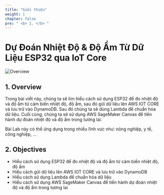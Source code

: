 ```yaml
---
title: "Giới thiệu"
weight: 1
chapter: false
pre: " <b> 1. </b> "
---
```


# Dự Đoán Nhiệt Độ & Độ Ẩm Từ Dữ Liệu ESP32 qua IoT Core

![Overview](/fcj-ss2-workshop-003/images/00.png)

## 1. Overview

Trong bài viết này, chúng ta sẽ tìm hiểu cách sử dụng ESP32 để đo nhiệt độ và độ ẩm từ cảm biến nhiệt độ, độ ẩm, sau đó gửi dữ liệu lên AWS IOT CORE và lưu trữ vào DynamoDB. Sau đó chúng ta sẽ dùng Lambda để chuẩn hóa dữ liệu. Cuối cùng, chúng ta sẽ sử dụng AWS SageMaker Canvas để tiến hành dự đoán nhiệt độ và độ ẩm trong tương lai.

Bài Lab này có thể ứng dụng trong nhiều lĩnh vực như: nông nghiệp, y tế, công nghiệp, ...

## 2. Objectives
- Hiểu cách sử dụng ESP32 để đo nhiệt độ và độ ẩm từ cảm biến nhiệt độ, độ ẩm
- Hiểu cách gửi dữ liệu lên AWS IOT CORE và lưu trữ vào DynamoDB
- Hiểu cách sử dụng Lambda để chuẩn hóa dữ liệu
- Hiểu cách sử dụng AWS SageMaker Canvas để tiến hành dự đoán nhiệt độ và độ ẩm trong tương lai


